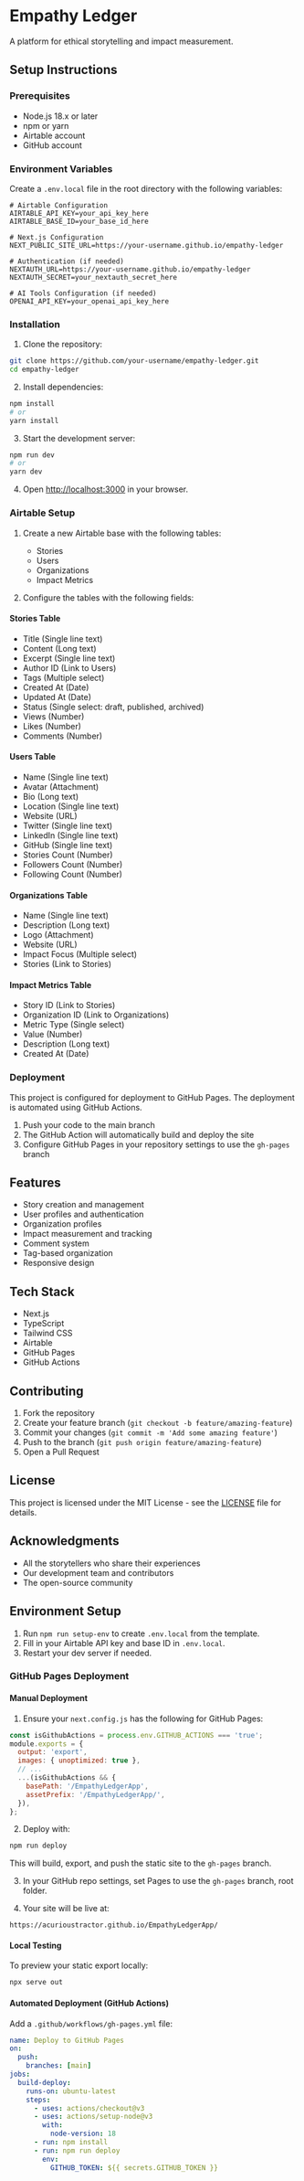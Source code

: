 # Empathy Ledger

A platform for ethical storytelling and impact measurement.

## Setup Instructions

### Prerequisites

- Node.js 18.x or later
- npm or yarn
- Airtable account
- GitHub account

### Environment Variables

Create a `.env.local` file in the root directory with the following variables:

```env
# Airtable Configuration
AIRTABLE_API_KEY=your_api_key_here
AIRTABLE_BASE_ID=your_base_id_here

# Next.js Configuration
NEXT_PUBLIC_SITE_URL=https://your-username.github.io/empathy-ledger

# Authentication (if needed)
NEXTAUTH_URL=https://your-username.github.io/empathy-ledger
NEXTAUTH_SECRET=your_nextauth_secret_here

# AI Tools Configuration (if needed)
OPENAI_API_KEY=your_openai_api_key_here
```

### Installation

1. Clone the repository:

```bash
git clone https://github.com/your-username/empathy-ledger.git
cd empathy-ledger
```

2. Install dependencies:

```bash
npm install
# or
yarn install
```

3. Start the development server:

```bash
npm run dev
# or
yarn dev
```

4. Open [http://localhost:3000](http://localhost:3000) in your browser.

### Airtable Setup

1. Create a new Airtable base with the following tables:

   - Stories
   - Users
   - Organizations
   - Impact Metrics

2. Configure the tables with the following fields:

#### Stories Table

- Title (Single line text)
- Content (Long text)
- Excerpt (Single line text)
- Author ID (Link to Users)
- Tags (Multiple select)
- Created At (Date)
- Updated At (Date)
- Status (Single select: draft, published, archived)
- Views (Number)
- Likes (Number)
- Comments (Number)

#### Users Table

- Name (Single line text)
- Avatar (Attachment)
- Bio (Long text)
- Location (Single line text)
- Website (URL)
- Twitter (Single line text)
- LinkedIn (Single line text)
- GitHub (Single line text)
- Stories Count (Number)
- Followers Count (Number)
- Following Count (Number)

#### Organizations Table

- Name (Single line text)
- Description (Long text)
- Logo (Attachment)
- Website (URL)
- Impact Focus (Multiple select)
- Stories (Link to Stories)

#### Impact Metrics Table

- Story ID (Link to Stories)
- Organization ID (Link to Organizations)
- Metric Type (Single select)
- Value (Number)
- Description (Long text)
- Created At (Date)

### Deployment

This project is configured for deployment to GitHub Pages. The deployment is automated using GitHub Actions.

1. Push your code to the main branch
2. The GitHub Action will automatically build and deploy the site
3. Configure GitHub Pages in your repository settings to use the `gh-pages` branch

## Features

- Story creation and management
- User profiles and authentication
- Organization profiles
- Impact measurement and tracking
- Comment system
- Tag-based organization
- Responsive design

## Tech Stack

- Next.js
- TypeScript
- Tailwind CSS
- Airtable
- GitHub Pages
- GitHub Actions

## Contributing

1. Fork the repository
2. Create your feature branch (`git checkout -b feature/amazing-feature`)
3. Commit your changes (`git commit -m 'Add some amazing feature'`)
4. Push to the branch (`git push origin feature/amazing-feature`)
5. Open a Pull Request

## License

This project is licensed under the MIT License - see the [LICENSE](LICENSE) file for details.

## Acknowledgments

- All the storytellers who share their experiences
- Our development team and contributors
- The open-source community

## Environment Setup

1. Run `npm run setup-env` to create `.env.local` from the template.
2. Fill in your Airtable API key and base ID in `.env.local`.
3. Restart your dev server if needed.

### GitHub Pages Deployment

#### Manual Deployment

1. Ensure your `next.config.js` has the following for GitHub Pages:

```js
const isGithubActions = process.env.GITHUB_ACTIONS === 'true';
module.exports = {
  output: 'export',
  images: { unoptimized: true },
  // ...
  ...(isGithubActions && {
    basePath: '/EmpathyLedgerApp',
    assetPrefix: '/EmpathyLedgerApp/',
  }),
};
```

2. Deploy with:

```bash
npm run deploy
```

This will build, export, and push the static site to the `gh-pages` branch.

3. In your GitHub repo settings, set Pages to use the `gh-pages` branch, root folder.

4. Your site will be live at:

```
https://acurioustractor.github.io/EmpathyLedgerApp/
```

#### Local Testing

To preview your static export locally:

```bash
npx serve out
```

#### Automated Deployment (GitHub Actions)

Add a `.github/workflows/gh-pages.yml` file:

```yaml
name: Deploy to GitHub Pages
on:
  push:
    branches: [main]
jobs:
  build-deploy:
    runs-on: ubuntu-latest
    steps:
      - uses: actions/checkout@v3
      - uses: actions/setup-node@v3
        with:
          node-version: 18
      - run: npm install
      - run: npm run deploy
        env:
          GITHUB_TOKEN: ${{ secrets.GITHUB_TOKEN }}
```
